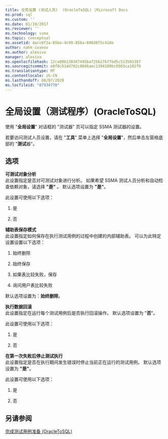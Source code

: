 ```yaml
---
title: 全局设置 (测试人员)  (OracleToSQL) |Microsoft Docs
ms.prod: sql
ms.custom: ''
ms.date: 01/19/2017
ms.reviewer: ''
ms.technology: ssma
ms.topic: conceptual
ms.assetid: 4acc0f2a-85ba-4c99-856a-89030f5c418e
author: nahk-ivanov
ms.author: alexiva
manager: alexiva
ms.openlocfilehash: 12ca00b130367495ba725627b7fbd5c523505387
ms.sourcegitcommit: e8f6c51d4702c0046aec1394109bc0503ca182f0
ms.translationtype: MT
ms.contentlocale: zh-CN
ms.lasthandoff: 08/07/2020
ms.locfileid: "87934770"
---
```

# <a name="global-settings-tester-oracletosql"></a>全局设置（测试程序）(OracleToSQL)
使用 "**全局设置**" 对话框的 "测试器" 页可以指定 SSMA 测试器的设置。  
  
若要访问测试人员设置，请在 "**工具**" 菜单上选择 "**全局设置**"，然后单击左窗格底部的 "**测试**器"。  
  
## <a name="options"></a>选项  
**可测试对象分析**  
此设置指定是否对可测试对象进行分析。 如果希望 SSMA 测试人员分析和自动检查依赖对象，请选择 **"是"** 。 默认选项设置为 **"是"**。  
  
此设置可使用以下选项：  
  
1.  是  
  
2.  否  
  
**辅助表保存模式**  
此设置指定如何保存在执行测试用例的过程中创建的内部辅助表。 可以为此特定设置设置以下选项：  
  
1.  始终删除  
  
2.  始终保存  
  
3.  如果表比较失败，保存  
  
4.  询问用户表比较失败  
  
默认选项设置为：**始终删除**。  
  
**执行数据回滚**  
此设置指定在运行每个测试用例后是否执行回滚操作。 默认选项设置为 "**否**"。  
  
此设置可使用以下选项：  
  
1.  是  
  
2.  否  
  
**在第一次失败后停止测试执行**  
此设置指定是否在执行期间发生错误时停止当前正在运行的测试用例。 默认选项设置为 **"是"**。  
  
此设置可使用以下选项：  
  
1.  是  
  
2.  否  
  
## <a name="see-also"></a>另请参阅  
[完成测试用例准备 &#40;OracleToSQL&#41;](../../ssma/oracle/finishing-test-case-preparation-oracletosql.md)  
  
